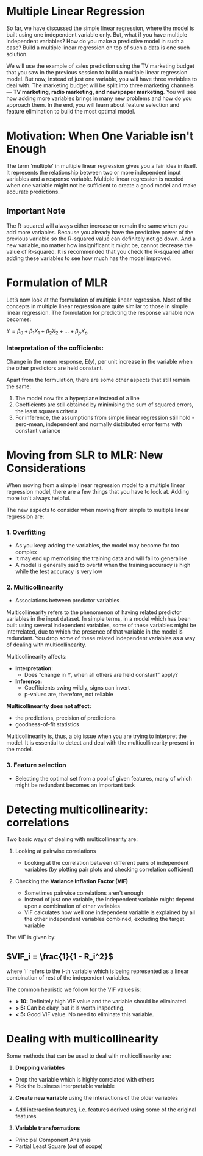 # Multiple Linear Regression

So far, we have discussed the simple linear regression, where the model is built using one independent variable only. But, what if you have multiple independent variables? How do you make a predictive model in such a case? Build a multiple linear regression on top of such a data is one such solution.

We will use the example of sales prediction using the TV marketing budget that you saw in the previous session to build a multiple linear regression model. But now, instead of just one variable, you will have three variables to deal with. The marketing budget will be split into three marketing channels — **TV marketing, radio marketing, and newspaper marketing**. You will see how adding more variables brings in many new problems and how do you approach them. In the end, you will learn about feature selection and feature elimination to build the most optimal model.

# Motivation: When One Variable isn't Enough

The term ‘multiple' in multiple linear regression gives you a fair idea in itself. It represents the relationship between two or more independent input variables and a response variable. Multiple linear regression is needed when one variable might not be sufficient to create a good model and make accurate predictions.

## Important Note

The R-squared will always either increase or remain the same when you add more variables. Because you already have the predictive power of the previous variable so the R-squared value can definitely not go down. And a new variable, no matter how insignificant it might be, cannot decrease the value of R-squared. It is recommended that you check the R-squared after adding these variables to see how much has the model improved.

# Formulation of MLR

Let’s now look at the formulation of multiple linear regression. Most of the concepts in multiple linear regression are quite similar to those in simple linear regression. The formulation for predicting the response variable now becomes:

$Y = β_0 + β_1X_1 + β_2X_2 +...+β_pX_p$

### Interpretation of the cofficients:
Change in the mean response, E(y), per unit increase in the variable when the other predictors are held constant.

Apart from the formulation, there are some other aspects that still remain the same:

1. The model now fits a hyperplane instead of a line
2. Coefficients are still obtained by minimising the sum of squared errors, the least squares criteria
3. For inference, the assumptions from simple linear regression still hold - zero-mean, independent and normally distributed error terms with constant variance

# Moving from SLR to MLR: New Considerations

When moving from a simple linear regression model to a multiple linear regression model, there are a few things that you have to look at. Adding more isn't always helpful.

The new aspects to consider when moving from simple to multiple linear regression are:

### 1. Overfitting
* As you keep adding the variables, the model may become far too complex
* It may end up memorising the training data and will fail to generalise
* A model is generally said to overfit when the training accuracy is high while the test accuracy is very low

### 2. Multicollinearity
* Associations between predictor variables

Multicollinearity refers to the phenomenon of having related predictor variables in the input dataset. In simple terms, in a model which has been built using several independent variables, some of these variables might be interrelated, due to which the presence of that variable in the model is redundant. You drop some of these related independent variables as a way of dealing with multicollinearity.

Multicollinearity affects:

* **Interpretation:**
    * Does “change in Y, when all others are held constant” apply?
* **Inference:**
    * Coefficients swing wildly, signs can invert
    * p-values are, therefore, not reliable

**Multicollinearity does not affect:**
* the predictions, precision of predictions
* goodness-of-fit statistics

Multicollinearity is, thus, a big issue when you are trying to interpret the model. It is essential to detect and deal with the multicollinearity present in the model.

### 3. Feature selection
* Selecting the optimal set from a pool of given features, many of which might be redundant becomes an important task

# Detecting multicollinearity: correlations

Two basic ways of dealing with multicollinearity are:

1. Looking at pairwise correlations
    * Looking at the correlation between different pairs of independent variables (by plotting pair plots and checking correlation cofficient)

2. Checking the **Variance Inflation Factor (VIF)**
    * Sometimes pairwise correlations aren't enough
    * Instead of just one variable, the independent variable might depend upon a combination of other variables
    * VIF calculates how well one independent variable is explained by all the other independent variables combined, excluding the target variable

The VIF is given by:
## $VIF_i = \frac{1}{1 - R_i^2}$
where 'i' refers to the i-th variable which is being represented as a linear combination of rest of the independent variables. 

The common heuristic we follow for the VIF values is:
* **> 10:**  Definitely high VIF value and the variable should be eliminated.
* **> 5:**  Can be okay, but it is worth inspecting.
* **< 5:** Good VIF value. No need to eliminate this variable.

# Dealing with multicollinearity
Some methods that can be used to deal with multicollinearity are:

1. **Dropping variables**
* Drop the variable which is highly correlated with others
* Pick the business interpretable variable

2. **Create new variable** using the interactions of the older variables
* Add interaction features, i.e. features derived using some of the original features

3. **Variable transformations**
* Principal Component Analysis
* Partial Least Square (out of scope)


